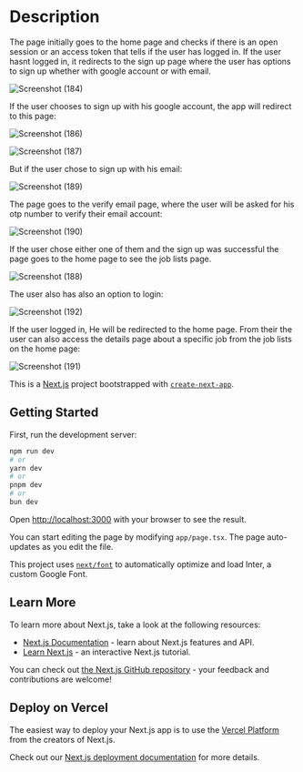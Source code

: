 <h1>Description</h1>

The page initially goes to the home page and checks if there is an open session or an access token that tells if the user has logged in. If the user hasnt logged in, it redirects to the sign up page where the user has options to sign up whether with google account or with email.

![Screenshot (184)](https://github.com/user-attachments/assets/a17f524a-cb2b-40e4-8f55-e459012e0017)


If the user chooses to sign up with his google account, the app will redirect to this page:

![Screenshot (186)](https://github.com/user-attachments/assets/6251ad1a-5c28-4c50-8e31-28c5724f434f)

![Screenshot (187)](https://github.com/user-attachments/assets/2fa0ce27-fc17-460d-afb3-429382c7a488)


But if the user chose to sign up with his email:

![Screenshot (189)](https://github.com/user-attachments/assets/7100e8f5-f606-4ca3-8331-f545525d0977)

The page goes to the verify email page, where the user will be asked for his otp number to verify their email account:

![Screenshot (190)](https://github.com/user-attachments/assets/8bb70da6-dc3d-444e-9fac-304aeb4b63b5)

If the user chose either one of them and the sign up was successful the page goes to the home page to see the job lists page.

![Screenshot (188)](https://github.com/user-attachments/assets/1e35e65b-cf07-4190-9bb5-527546fa6880)


The user also has also an option to login:

![Screenshot (192)](https://github.com/user-attachments/assets/e8a97d0f-48e9-48a1-a5fb-8ad92ced0399)

If the user logged in, He will be redirected to the home page. From their the user can also access the details page about a specific job from the job lists on the home page:

![Screenshot (191)](https://github.com/user-attachments/assets/7c67b752-1e77-44a1-8d0f-ff3c376ff9c3)








This is a [Next.js](https://nextjs.org/) project bootstrapped with [`create-next-app`](https://github.com/vercel/next.js/tree/canary/packages/create-next-app).

## Getting Started

First, run the development server:

```bash
npm run dev
# or
yarn dev
# or
pnpm dev
# or
bun dev
```

Open [http://localhost:3000](http://localhost:3000) with your browser to see the result.

You can start editing the page by modifying `app/page.tsx`. The page auto-updates as you edit the file.

This project uses [`next/font`](https://nextjs.org/docs/basic-features/font-optimization) to automatically optimize and load Inter, a custom Google Font.

## Learn More

To learn more about Next.js, take a look at the following resources:

- [Next.js Documentation](https://nextjs.org/docs) - learn about Next.js features and API.
- [Learn Next.js](https://nextjs.org/learn) - an interactive Next.js tutorial.

You can check out [the Next.js GitHub repository](https://github.com/vercel/next.js/) - your feedback and contributions are welcome!

## Deploy on Vercel

The easiest way to deploy your Next.js app is to use the [Vercel Platform](https://vercel.com/new?utm_medium=default-template&filter=next.js&utm_source=create-next-app&utm_campaign=create-next-app-readme) from the creators of Next.js.

Check out our [Next.js deployment documentation](https://nextjs.org/docs/deployment) for more details.

